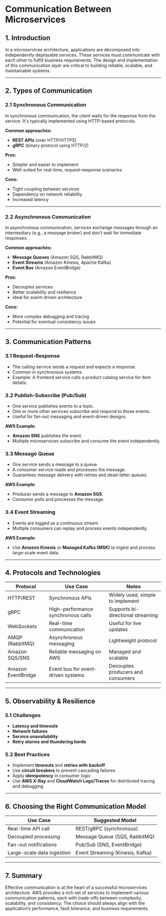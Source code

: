 # Communication Between Microservices

## 1. Introduction

In a microservices architecture, applications are decomposed into independently deployable services. These services must communicate with each other to fulfill business requirements. The design and implementation of this communication layer are critical to building reliable, scalable, and maintainable systems.

---

## 2. Types of Communication

### 2.1 Synchronous Communication
In synchronous communication, the client waits for the response from the service. It's typically implemented using HTTP-based protocols.

**Common approaches:**
- **REST APIs** (over HTTP/HTTPS)
- **gRPC** (binary protocol using HTTP/2)

**Pros:**
- Simpler and easier to implement
- Well-suited for real-time, request-response scenarios

**Cons:**
- Tight coupling between services
- Dependency on network reliability
- Increased latency

---

### 2.2 Asynchronous Communication
In asynchronous communication, services exchange messages through an intermediary (e.g., a message broker) and don’t wait for immediate responses.

**Common approaches:**
- **Message Queues** (Amazon SQS, RabbitMQ)
- **Event Streams** (Amazon Kinesis, Apache Kafka)
- **Event Bus** (Amazon EventBridge)

**Pros:**
- Decouples services
- Better scalability and resilience
- Ideal for event-driven architecture

**Cons:**
- More complex debugging and tracing
- Potential for eventual consistency issues

---

## 3. Communication Patterns

### 3.1 Request-Response
- The calling service sends a request and expects a response.
- Common in synchronous systems.
- Example: A frontend service calls a product catalog service for item details.

### 3.2 Publish-Subscribe (Pub/Sub)
- One service publishes events to a topic.
- One or more other services subscribe and respond to those events.
- Useful for fan-out messaging and event-driven designs.

**AWS Example**:  
- **Amazon SNS** publishes the event.  
- Multiple microservices subscribe and consume the event independently.

### 3.3 Message Queue
- One service sends a message to a queue.
- A consumer service reads and processes the message.
- Guarantees message delivery with retries and dead-letter queues.

**AWS Example**:  
- Producer sends a message to **Amazon SQS**.  
- Consumer polls and processes the message.

### 3.4 Event Streaming
- Events are logged as a continuous stream.
- Multiple consumers can replay and process events independently.

**AWS Example**:  
- Use **Amazon Kinesis** or **Managed Kafka (MSK)** to ingest and process large-scale event data.

---

## 4. Protocols and Technologies

| Protocol | Use Case | Notes |
|---------|----------|-------|
| HTTP/REST | Synchronous APIs | Widely used, simple to implement |
| gRPC | High-performance synchronous calls | Supports bi-directional streaming |
| WebSockets | Real-time communication | Useful for live updates |
| AMQP (RabbitMQ) | Asynchronous messaging | Lightweight protocol |
| Amazon SQS/SNS | Reliable messaging on AWS | Managed and scalable |
| Amazon EventBridge | Event bus for event-driven systems | Decouples producers and consumers |

---

## 5. Observability & Resilience

### 5.1 Challenges
- **Latency and timeouts**
- **Network failures**
- **Service unavailability**
- **Retry storms and thundering herds**

### 5.2 Best Practices
- Implement **timeouts** and **retries with backoff**
- Use **circuit breakers** to prevent cascading failures
- Apply **idempotency** in consumer logic
- Use **AWS X-Ray** and **CloudWatch Logs/Traces** for distributed tracing and debugging

---

## 6. Choosing the Right Communication Model

| Use Case | Suggested Model |
|----------|-----------------|
| Real-time API call | REST/gRPC (synchronous) |
| Decoupled processing | Message Queue (SQS, RabbitMQ) |
| Fan-out notifications | Pub/Sub (SNS, EventBridge) |
| Large-scale data ingestion | Event Streaming (Kinesis, Kafka) |

---

## 7. Summary

Effective communication is at the heart of a successful microservices architecture. AWS provides a rich set of services to implement various communication patterns, each with trade-offs between complexity, scalability, and consistency. The choice should always align with the application’s performance, fault tolerance, and business requirements.
